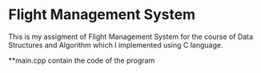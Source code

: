 # Flight Management System
 This is my assigment of Flight Management System for the course of Data Structures and Algorithm which I implemented using C language.
 
 **main.cpp contain the code of the program
